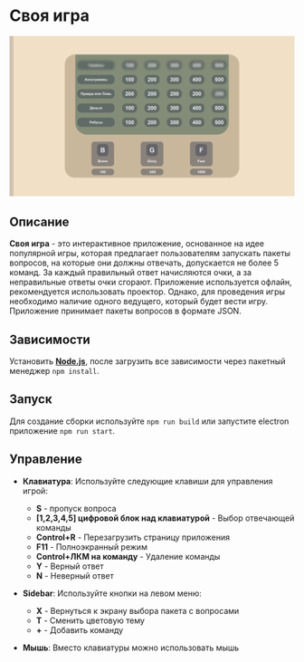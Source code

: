# Своя игра

![Скриншот приложения](screenshots/screen1.png)

## Описание

**Своя игра** - это интерактивное приложение, основанное на идее популярной игры, которая предлагает пользователям запускать пакеты вопросов, на которые они должны отвечать, допускается не более 5 команд. За каждый правильный ответ начисляются очки, а за неправильные ответы очки сгорают. Приложение используется офлайн, рекомендуется использовать проектор. Однако, для проведения игры необходимо наличие одного ведущего, который будет вести игру. Приложение принимает пакеты вопросов в формате JSON.

## Зависимости

Установить **[Node.js](https://nodejs.org/ru)**, после загрузить все зависимости через пакетный менеджер `npm install`.

## Запуск

Для создание сборки используйте `npm run build` или запустите electron приложение `npm run start`.

## Управление

- **Клавиатура**: Используйте следующие клавиши для управления игрой:
  - **S** - пропуск вопроса
  - **[1,2,3,4,5] цифровой блок над клавиатурой** - Выбор отвечающей команды
  - **Control+R** - Перезагрузить страницу приложения
  - **F11** - Полноэкранный режим
  - **Control+ЛКМ на команду** - Удаление команды
  - **Y** - Верный ответ
  - **N** - Неверный ответ

- **Sidebar**: Используйте кнопки на левом меню:
  - **X** - Вернуться к экрану выбора пакета с вопросами
  - **T** - Сменить цветовую тему
  - **+** - Добавить команду

- **Мышь**: Вместо клавиатуры можно использовать мышь
